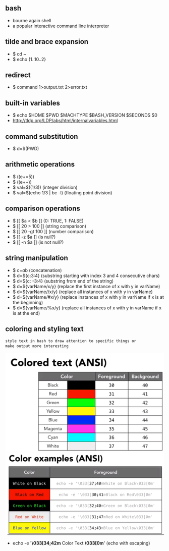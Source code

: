 bash
----
* bourne again shell
* a popular interactive command line interpreter

tilde and brace expansion
-------------------------
* $ cd ~
* $ echo {1..10..2}

redirect
--------
* $ command 1>output.txt 2>error.txt


built-in variables
------------------
* $ echo $HOME $PWD $MACHTYPE $BASH_VERSION $SECONDS $0
* http://tldp.org/LDP/abs/html/internalvariables.html

command substitution
--------------------
* $ d=$(PWD)

arithmetic operations
---------------------
* $ ((e+=5))
* $ ((e++))
* $ val=$((1/3))  (integer division)
* $ val=$(echo 1/3 |  bc -l) (floating point division)

comparison operations
---------------------
* $ \[\[ $a < $b ]] (0: TRUE, 1: FALSE)
* $ \[\[ 20 > 100 ]] (string comparison)
* $ \[\[ 20 -gt 100 ]] (number comparison)
* $ \[\[ -z $a ]] (is null?)
* $ \[\[ -n $a ]] (is not null?)

string manipulation
-------------------
* $ c=$a$b (concatenation)
* $ d=${c:3:4} (substring starting with index 3 and 4 consecutive chars)
* $ d=${c: -3:4} (substring from end of the string)
* $ d=${varName/x/y} (replace the first instance of x with y in varName)
* $ d=${varName//x/y} (replace all instances of x with y in varName)
* $ d=${varName/#x/y} (replace instances of x with y in varName if x is at the beginning)
* $ d=${varName/%x/y} (replace all instances of x with y in varName if x is at the end)


coloring and styling text
-------------------------
    style text in bash to draw attention to specific things or 
    make output more interesting
![coloredText](https://github.com/Youcheng/LinuxBasics/blob/master/pictures/coloredText.png)
![coloredExample](https://github.com/Youcheng/LinuxBasics/blob/master/pictures/coloredExample.png)
* echo -e '**\033[34;42m** Color Text **\033[0m**'    (echo with escaping)
